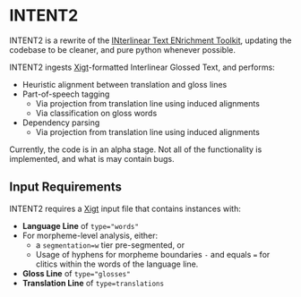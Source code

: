 # INTENT2

INTENT2 is a rewrite of the [INterlinear Text ENrichment Toolkit](https://github.com/rgeorgi/INTENT2.git), updating the codebase to be cleaner, and pure python whenever possible.

INTENT2 ingests [Xigt](https://github.com/xigt/xigt)-formatted Interlinear Glossed Text, and performs:

- Heuristic alignment between translation and gloss lines
- Part-of-speech tagging
  - Via projection from translation line using induced alignments
  - Via classification on gloss words
- Dependency parsing
  - Via projection from translation line using induced alignments



Currently, the code is in an alpha stage. Not all of the functionality is implemented, and what is may contain bugs.

## Input Requirements

INTENT2 requires a [Xigt](https://github.com/xigt/xigt) input file that contains instances with:

- **Language Line** of `type="words"`
- For morpheme-level analysis, either:
  - a `segmentation=w` tier pre-segmented, or
  - Usage of hyphens for morpheme boundaries `-` and equals `=` for clitics within the words of the language line.
- **Gloss Line** of `type="glosses"`
- **Translation Line** of `type=translations` 